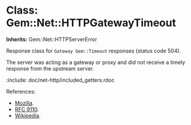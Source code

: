 # Class: Gem::Net::HTTPGatewayTimeout
**Inherits:** Gem::Net::HTTPServerError
    

Response class for `Gateway Gem::Timeout` responses (status code 504).

The server was acting as a gateway or proxy and did not receive a timely
response from the upstream server.

:include: doc/net-http/included_getters.rdoc

References:

*   [Mozilla](https://developer.mozilla.org/en-US/docs/Web/HTTP/Status/504).
*   [RFC
    9110](https://www.rfc-editor.org/rfc/rfc9110.html#name-504-gateway-timeout
    ).
*   [Wikipedia](https://en.wikipedia.org/wiki/List_of_HTTP_status_codes#504).



